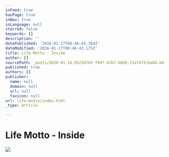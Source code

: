 ```yaml
---
inFeed: true
hasPage: true
inNav: true
inLanguage: null
starred: false
keywords: []
description: ''
datePublished: '2016-01-17T08:46:43.364Z'
dateModified: '2016-01-17T08:46:43.175Z'
title: Life Motto - Inside
author: []
sourcePath: _posts/2016-01-16-0523d703-f997-42b7-b6b8-21a7df2c6a84.md
published: true
authors: []
publisher:
  name: null
  domain: null
  url: null
  favicon: null
url: life-motto/index.html
_type: Article

---
```

# Life Motto - Inside
![](https://s3-us-west-2.amazonaws.com/the-grid-img/p/d7870157f601022986227654acc077c2f263b034.jpg)

#